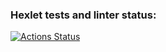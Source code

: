 ### Hexlet tests and linter status:
[![Actions Status](https://github.com/karen9999/backend-project-lvl3/workflows/hexlet-check/badge.svg)](https://github.com/karen9999/backend-project-lvl3/actions)